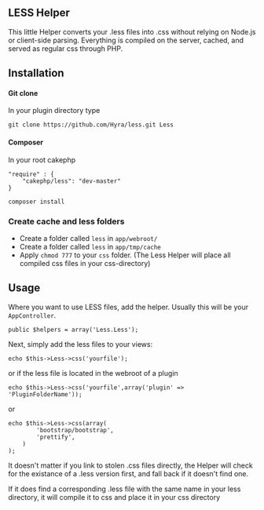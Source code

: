 ## LESS Helper

This little Helper converts your .less files into .css without relying on Node.js or client-side parsing.
Everything is compiled on the server, cached, and served as regular css through PHP.

## Installation


#### Git clone

In your plugin directory type

    git clone https://github.com/Hyra/less.git Less

#### Composer

In your root cakephp 

	"require" : {
		"cakephp/less": "dev-master"
	}
	
	composer install

### Create cache and less folders

- Create a folder called `less` in `app/webroot/`
- Create a folder called `less` in `app/tmp/cache`
- Apply `chmod 777` to your `css` folder. (The Less Helper will place all compiled css files in your css-directory)

## Usage
Where you want to use LESS files, add the helper. Usually this will be your `AppController`.

	public $helpers = array('Less.Less');

Next, simply add the less files to your views:

	echo $this->Less->css('yourfile');

or if the less file is located in the webroot of a plugin

	echo $this->Less->css('yourfile',array('plugin' => 'PluginFolderName'));
	
or
	
	echo $this->Less->css(array(
			'bootstrap/bootstrap',
			'prettify',
		)
	);

It doesn't matter if you link to stolen .css files directly, the Helper will check for the existance of a .less version first, and fall back if it doesn't find one.

If it does find a corresponding .less file with the same name in your less directory, it will compile it to css and place it in your css directory

